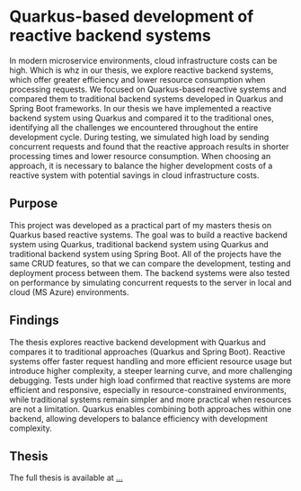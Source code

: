 # Quarkus-based development of reactive backend systems

In modern microservice environments, cloud infrastructure costs can be high. Which is whz in our thesis, we explore reactive backend systems, which offer greater efficiency and lower resource consumption when processing requests. We focused on Quarkus-based reactive systems and compared them to traditional backend systems developed in Quarkus and Spring Boot frameworks.
In our thesis we have implemented a reactive backend system using Quarkus and compared it to the traditional ones, identifying all the challenges we encountered throughout the entire development cycle. During testing, we simulated high load by sending concurrent requests and found that the reactive approach results in shorter processing times and lower resource consumption. When choosing an approach, it is necessary to balance the higher development costs of a reactive system with potential savings in cloud infrastructure costs.

## Purpose

This project was developed as a practical part of my masters thesis on Quarkus based reactive systems. The goal was to build a reactive backend system using Quarkus, traditional backend system using Quarkus and traditional backend system using Spring Boot.
All of the projects have the same CRUD features, so that we can compare the development, testing and deployment process between them. The backend systems were also tested on performance by simulating concurrent requests to the server in local and cloud (MS Azure) environments.

## Findings

The thesis explores reactive backend development with Quarkus and compares it to traditional approaches (Quarkus and Spring Boot). Reactive systems offer faster request handling and more efficient resource usage but introduce higher complexity, a steeper learning curve, and more challenging debugging. Tests under high load confirmed that reactive systems are more efficient and responsive, especially in resource-constrained environments, while traditional systems remain simpler and more practical when resources are not a limitation. Quarkus enables combining both approaches within one backend, allowing developers to balance efficiency with development complexity.

## Thesis

The full thesis is available at [...](https://dk.um.si/IzpisGradiva.php?id=91139&lang=slv)
